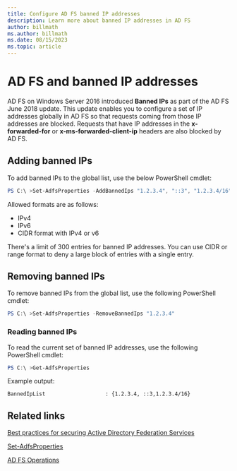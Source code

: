 ```yaml
---
title: Configure AD FS banned IP addresses
description: Learn more about banned IP addresses in AD FS
author: billmath
ms.author: billmath
ms.date: 08/15/2023
ms.topic: article
---
```


# AD FS and banned IP addresses

AD FS on Windows Server 2016 introduced **Banned IPs** as part of the AD FS June 2018 update. This update enables you to configure a set of IP addresses globally in AD FS so that requests coming from those IP addresses are blocked. Requests that have IP addresses in the **x-forwarded-for** or **x-ms-forwarded-client-ip** headers are also blocked by AD FS.

## Adding banned IPs

To add banned IPs to the global list, use the below PowerShell cmdlet:

``` powershell
PS C:\ >Set-AdfsProperties -AddBannedIps "1.2.3.4", "::3", "1.2.3.4/16"
```

Allowed formats are as follows:

- IPv4
- IPv6
- CIDR format with IPv4 or v6

There's a limit of 300 entries for banned IP addresses. You can use CIDR or range format to deny a large block of entries with a single entry.

## Removing banned IPs

To remove banned IPs from the global list, use the following PowerShell cmdlet:

``` powershell
PS C:\ >Set-AdfsProperties -RemoveBannedIps "1.2.3.4"
```

### Reading banned IPs

To read the current set of banned IP addresses, use the following PowerShell cmdlet:

``` powershell
PS C:\ >Get-AdfsProperties
```

Example output:

```
BannedIpList                   : {1.2.3.4, ::3,1.2.3.4/16}
```

## Related links

[Best practices for securing Active Directory Federation Services](../../ad-fs/deployment/best-practices-securing-ad-fs.md)

[Set-AdfsProperties](/powershell/module/adfs/set-adfsproperties)

[AD FS Operations](../ad-fs-operations.md)
